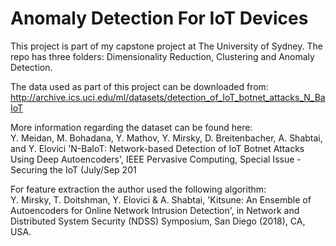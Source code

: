 # Anomaly Detection For IoT Devices
This project is part of my capstone project at The University of Sydney.
The repo has three folders: Dimensionality Reduction, Clustering and Anomaly Detection.

The data used as part of this project can be downloaded from: http://archive.ics.uci.edu/ml/datasets/detection_of_IoT_botnet_attacks_N_BaIoT

More information regarding the dataset can be found here:<br />
Y. Meidan, M. Bohadana, Y. Mathov, Y. Mirsky, D. Breitenbacher, A. Shabtai, and Y. Elovici 'N-BaIoT: Network-based Detection of IoT Botnet Attacks Using Deep Autoencoders', IEEE Pervasive Computing, Special Issue - Securing the IoT (July/Sep 201

For feature extraction the author used the following algorithm:<br />
Y. Mirsky, T. Doitshman, Y. Elovici & A. Shabtai, 'Kitsune: An Ensemble of Autoencoders for Online Network Intrusion Detection', in Network and Distributed System Security (NDSS) Symposium, San Diego (2018), CA, USA.
